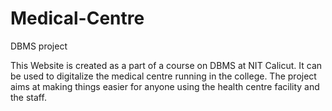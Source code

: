 # Medical-Centre
DBMS project

This Website is created as a part of a course on DBMS at NIT Calicut.
It can be used to digitalize the medical centre running in the college. The project aims at making things easier for anyone using the health centre facility and the staff.
